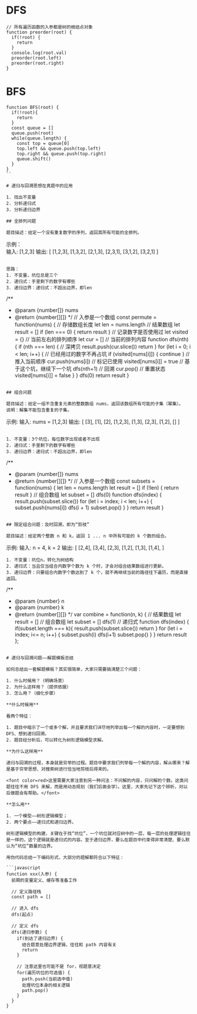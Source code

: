 # DFS
```
// 所有遍历函数的入参都是树的根结点对象
function preorder(root) {
  if(!root) {
    return
  }
  console.log(root.val)
  preorder(root.left)
  preorder(root.right)
}
```

# BFS
```
function BFS(root) {
  if(!root){
    return
  }
  const queue = []
  queue.push(root)
  while(queue.length) {
    const top = queue[0]
    top.left && queue.push(top.left)
    top.right && queue.push(top.right)
    queue.shift()
  }
}
``

# 递归与回溯思想在真题中的应用

1. 找出不变量
2. 分析递归式
3. 分析递归边界

## 全排列问题

题目描述：给定一个没有重复数字的序列，返回其所有可能的全排列。

```
示例：   
输入: [1,2,3]
输出: [
 [1,2,3],
 [1,3,2],
 [2,1,3],
 [2,3,1],
 [3,1,2],
 [3,2,1]
]
```

思路：
1. 不变量，坑位总是三个
2. 递归式：手里剩下的数字有哪些
3. 递归边界：递归式：不超出边界，即len

```
 /**
 * @param {number[]} nums
 * @return {number[][]}
 */
// 入参是一个数组
const permute = function(nums) {
  // 存储数组长度
  let len = nums.length
  // 结果数组
  let result = []
  if (len === 0) {
    return result
  }
  // 记录数字是否使用过
  let visited = {}
  // 当前左右的排列顺序
  let cur = []
  // 当前的排列内容
  function dfs(nth) {
    if (nth === len) {
      // 深拷贝
      result.push(cur.slice())
      return
    }
    for (let i = 0; i < len; i++) {
      // 已经用过的数字不再占坑
      if (visited[nums[i]]) {
        continue
      }
      // 推入当前顺序
      cur.push(nums[i])
      // 标记已使用
      visited[nums[i]] = true
      // 基于这个坑，继续下一个坑
      dfs(nth+1)
      // 回溯
      cur.pop()
      // 重置状态
      visited[nums[i]] = false
    }
  }
  dfs(0)
  return result
}
```

## 组合问题

题目描述：给定一组不含重复元素的整数数组 nums，返回该数组所有可能的子集（幂集）。
说明：解集不能包含重复的子集。

```
示例: 输入: nums = [1,2,3]
输出:
[
 [3],
 [1],
 [2],
 [1,2,3],
 [1,3],
 [2,3],
 [1,2],
 []
]
```

1. 不变量：3个坑位，每位数字出现或者不出现
2. 递归式：手里剩下的数字有哪些
3. 递归边界：递归式：不超出边界，即len

```
/**
 * @param {number[]} nums
 * @return {number[][]}
 */
// 入参是一个数组
const subsets = function(nums) {
  let len = nums.length
  let result = []
  if (!len) {
    return result
  }
  // 组合数组
  let subset = []
  dfs(0)
  function dfs(index) {
    result.push(subset.slice())
    for (let i = index; i < len; i++) {
      subset.push(nums[i])
      dfs(i + 1)
      subset.pop()
    }
  }
  return result
}
```

## 限定组合问题：及时回溯，即为“剪枝”

题目描述：给定两个整数 n 和 k，返回 1 ... n 中所有可能的 k 个数的组合。

```
示例: 输入: n = 4, k = 2
输出:
[
 [2,4],
 [3,4],
 [2,3],
 [1,2],
 [1,3],
 [1,4],
]
```
1. 不变量：坑位n，转化为树结构
2. 递归式：当且仅当组合内数字个数为 k 个时，才会对组合结果数组进行更新。
3. 递归边界：只要组合内数字个数达到了 k 个，就不再继续当前的路径往下遍历，而是直接返回。

```
/**
 * @param {number} n
 * @param {number} k
 * @return {number[][]}
 */
var combine = function(n, k) {
    // 结果数组
    let result = []
    // 组合数组
    let subset = []
    dfs(1)
    // 递归式
    function dfs(index) {
        if(subset.length === k){
            result.push(subset.slice())
            return
        }
        for (let i = index; i<= n; i++) {
            subset.push(i)
            dfs(i+1)
            subset.pop()
        }
    }
    return result
};
```

# 递归与回溯问题——解题模板总结

如何总结出一套解题模板？其实很简单，大家只需要搞清楚三个问题：

1. 什么时候用？（明确场景）
2. 为什么这样用？（提供依据）
3. 怎么用？（细化步骤）

**什么时候用**

看两个特征：

1. 题目中暗示了一个或多个解，并且要求我们详尽地列举出每一个解的内容时，一定要想到 DFS、想到递归回溯。
2. 题目经分析后，可以转化为树形逻辑模型求解。

**为什么这样用**

递归与回溯的过程，本身就是穷举的过程。题目中要求我们列举每一个解的内容，解从哪来？解是基于穷举思想、对搜索树进行恰当地剪枝后得来的。

<font color=red>这里需要大家注意到另一种问法：不问解的内容，只问解的个数。这类问题往往不用 DFS 来解，而是用动态规划（我们后面会学）。这里，大家先记下这个辨析，对以后做题会有帮助。</font>

**怎么用**

1. 一个模型——树形逻辑模型；
2. 两个要点——递归式和递归边界。

树形逻辑模型的构建，关键在于找“坑位”，一个坑位就对应树中的一层，每一层的处理逻辑往往是一样的，这个逻辑就是递归式的内容。至于递归边界，要么在题目中约束得非常清楚、要么默认为“坑位”数量的边界。  

用伪代码总结一下编码形式，大部分的题解都符合以下特征：

```javascript
function xxx(入参) {
  前期的变量定义、缓存等准备工作 
  
  // 定义路径栈
  const path = []
  
  // 进入 dfs
  dfs(起点)
  
  // 定义 dfs
  dfs(递归参数) {
    if(到达了递归边界) {
      结合题意处理边界逻辑，往往和 path 内容有关
      return
    }
    
    // 注意这里也可能不是 for，视题意决定
    for(遍历坑位的可选值) {
      path.push(当前选中值)
      处理坑位本身的相关逻辑
      path.pop()
    }
  }
}

```